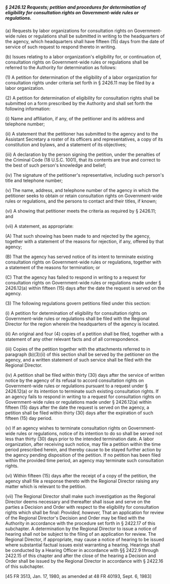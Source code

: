 ##### § 2426.12 Requests; petition and procedures for determination of eligibility for consultation rights on Government-wide rules or regulations. #####

(a) Requests by labor organizations for consultation rights on Government-wide rules or regulations shall be submitted in writing to the headquarters of the agency, which headquarters shall have fifteen (15) days from the date of service of such request to respond thereto in writing.

(b) Issues relating to a labor organization's eligibility for, or continuation of, consultation rights on Government-wide rules or regulations shall be referred to the Authority for determination as follows:

(1) A petition for determination of the eligibility of a labor organization for consultation rights under criteria set forth in § 2426.11 may be filed by a labor organization.

(2) A petition for determination of eligibility for consultation rights shall be submitted on a form prescribed by the Authority and shall set forth the following information:

(i) Name and affiliation, if any, of the petitioner and its address and telephone number;

(ii) A statement that the petitioner has submitted to the agency and to the Assistant Secretary a roster of its officers and representatives, a copy of its constitution and bylaws, and a statement of its objectives;

(iii) A declaration by the person signing the petition, under the penalties of the Criminal Code (18 U.S.C. 1001), that its contents are true and correct to the best of such person's knowledge and belief;

(iv) The signature of the petitioner's representative, including such person's title and telephone number;

(v) The name, address, and telephone number of the agency in which the petitioner seeks to obtain or retain consultation rights on Government-wide rules or regulations, and the persons to contact and their titles, if known;

(vi) A showing that petitioner meets the criteria as required by § 2426.11; and

(vii) A statement, as appropriate:

(A) That such showing has been made to and rejected by the agency, together with a statement of the reasons for rejection, if any, offered by that agency;

(B) That the agency has served notice of its intent to terminate existing consultation rights on Government-wide rules or regulations, together with a statement of the reasons for termination; or

(C) That the agency has failed to respond in writing to a request for consultation rights on Government-wide rules or regulations made under § 2426.12(a) within fifteen (15) days after the date the request is served on the agency.

(3) The following regulations govern petitions filed under this section:

(i) A petition for determination of eligibility for consultation rights on Government-wide rules or regulations shall be filed with the Regional Director for the region wherein the headquarters of the agency is located.

(ii) An original and four (4) copies of a petition shall be filed, together with a statement of any other relevant facts and of all correspondence.

(iii) Copies of the petition together with the attachments referred to in paragraph (b)(3)(ii) of this section shall be served by the petitioner on the agency, and a written statement of such service shall be filed with the Regional Director.

(iv) A petition shall be filed within thirty (30) days after the service of written notice by the agency of its refusal to accord consultation rights on Government-wide rules or regulations pursuant to a request under § 2426.12(a) or its intention to terminate such existing consultation rights. If an agency fails to respond in writing to a request for consultation rights on Government-wide rules or regulations made under § 2426.12(a) within fifteen (15) days after the date the request is served on the agency, a petition shall be filed within thirty (30) days after the expiration of such fifteen (15) day period.

(v) If an agency wishes to terminate consultation rights on Government-wide rules or regulations, notice of its intention to do so shall be served not less than thirty (30) days prior to the intended termination date. A labor organization, after receiving such notice, may file a petition within the time period prescribed herein, and thereby cause to be stayed further action by the agency pending disposition of the petition. If no petition has been filed within the provided time period, an agency may terminate such consultation rights.

(vi) Within fifteen (15) days after the receipt of a copy of the petition, the agency shall file a response thereto with the Regional Director raising any matter which is relevant to the petition.

(vii) The Regional Director shall make such investigation as the Regional Director deems necessary and thereafter shall issue and serve on the parties a Decision and Order with respect to the eligibility for consultation rights which shall be final: *Provided, however,* That an application for review of the Regional Director's Decision and Order may be filed with the Authority in accordance with the procedure set forth in § 2422.17 of this subchapter. A determination by the Regional Director to issue a notice of hearing shall not be subject to the filing of an application for review. The Regional Director, if appropriate, may cause a notice of hearing to be issued where substantial factual issues exist warranting a hearing. Hearings shall be conducted by a Hearing Officer in accordance with §§ 2422.9 through 2422.15 of this chapter and after the close of the hearing a Decision and Order shall be issued by the Regional Director in accordance with § 2422.16 of this subchapter.

[45 FR 3513, Jan. 17, 1980, as amended at 48 FR 40193, Sept. 6, 1983]